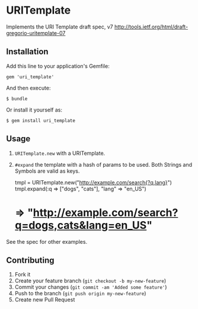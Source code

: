 # URITemplate

Implements the URI Template draft spec, v7 http://tools.ietf.org/html/draft-gregorio-uritemplate-07

## Installation

Add this line to your application's Gemfile:

    gem 'uri_template'

And then execute:

    $ bundle

Or install it yourself as:

    $ gem install uri_template

## Usage

1. `URITemplate.new` with a URITemplate.
1. `#expand` the template with a hash of params to be used. Both Strings and Symbols are valid as keys.

    tmpl = URITemplate.new("http://example.com/search{?q,lang}")
    tmpl.expand(:q => ["dogs", "cats"], "lang" => "en_US")
    # => "http://example.com/search?q=dogs,cats&lang=en_US"

See the spec for other examples.

## Contributing

1. Fork it
2. Create your feature branch (`git checkout -b my-new-feature`)
3. Commit your changes (`git commit -am 'Added some feature'`)
4. Push to the branch (`git push origin my-new-feature`)
5. Create new Pull Request
